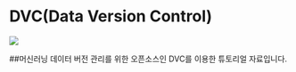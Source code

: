 # DVC(Data Version Control) 
<img src="https://camo.githubusercontent.com/f286b49454ea993e3e18c2b76bfd11f1a0f9a0b7/68747470733a2f2f6476632e6f72672f7374617469632f696d672f6c6f676f2d6769746875622d726561646d652e706e67">
          
##머신러닝 데이터 버전 관리를 위한 오픈소스인 DVC를 이용한 튜토리얼 자료입니다.
